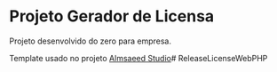 # Projeto Gerador de Licensa

Projeto desenvolvido do zero para empresa.

Template usado no projeto [Almsaeed Studio](https://almsaeedstudio.com)# ReleaseLicenseWebPHP
